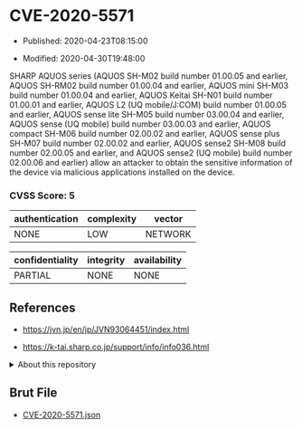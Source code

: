 # CVE-2020-5571

- Published: 2020-04-23T08:15:00

- Modified: 2020-04-30T19:48:00

SHARP AQUOS series (AQUOS SH-M02 build number 01.00.05 and earlier, AQUOS SH-RM02 build number 01.00.04 and earlier, AQUOS mini SH-M03 build number 01.00.04 and earlier, AQUOS Keitai SH-N01 build number 01.00.01 and earlier, AQUOS L2 (UQ mobile/J:COM) build number 01.00.05 and earlier, AQUOS sense lite SH-M05 build number 03.00.04 and earlier, AQUOS sense (UQ mobile) build number 03.00.03 and earlier, AQUOS compact SH-M06 build number 02.00.02 and earlier, AQUOS sense plus SH-M07 build number 02.00.02 and earlier, AQUOS sense2 SH-M08 build number 02.00.05 and earlier, and AQUOS sense2 (UQ mobile) build number 02.00.06 and earlier) allow an attacker to obtain the sensitive information of the device via malicious applications installed on the device.

### CVSS Score: **5**

| authentication | complexity | vector |
| --- | --- | --- |
| NONE | LOW | NETWORK |

| confidentiality | integrity | availability |
| --- | --- | --- |
| PARTIAL | NONE | NONE |

## References

* https://jvn.jp/en/jp/JVN93064451/index.html

* https://k-tai.sharp.co.jp/support/info/info036.html

<details>
<summary>About this repository</summary> 

  This repository is part of the project [Live Hack CVE](https://github.com/Live-Hack-CVE). Main website can be found [www.live-hack.org](https://www.live-hack.org) 
  
  Made by [Sn0wAlice](https://github.com/Sn0wAlice) for the people that care about security and need to have a feed of the latest CVEs. Hope you enjoy it, don't forget to star the repo and follow me on [Twitter](https://twitter.com/Sn0wAlice) and [Github](https://github.com/Sn0wAlice). And that is my [personnal website](https://www.alice-snow.me/)

  - [Home Page](https://github.com/Live-Hack-CVE)
  - [Framework](https://github.com/Live-Hack-CVE/cve-framework)
  - [CVE database](https://github.com/Live-Hack-CVE/full_database)
  - [Changelog](https://github.com/Live-Hack-CVE/Changelog)
</details>

## Brut File

* [CVE-2020-5571.json](https://raw.githubusercontent.com/Live-Hack-CVE/full_database/main/cves/2020/CVE-2020-5571.json)

